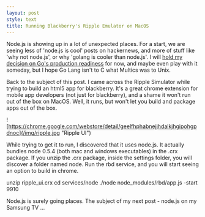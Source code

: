 ```yaml
---
layout: post
style: text
title: Running Blackberry's Ripple Emulator on MacOS
---
```


Node.js is showing up in a lot of unexpected places. For a start, we are seeing less of 'node.js is cool' posts on hackernews, and more of stuff like 'why not node.js', or why 'golang is cooler than node.js'. I will [hold my decision on Go's production readiness](http://code.google.com/p/go/issues/detail?id=909) for now, and maybe even play with it someday, but I hope Go Lang isn't to C what Multics was to Unix.

Back to the subject of this post. I came across the Ripple Simulator while trying to build an html5 app for blackberry. It's a great chrome extension for mobile app developers (not just for blackberry), and a shame it won't run out of the box on MacOS. Well, it runs, but won't let you build and package apps out of the box. 

![https://chrome.google.com/webstore/detail/geelfhphabnejjhdalkjhgipohgpdnoc](/img/ripple.jpg "Ripple UI")

While trying to get it to run, I discovered that it uses node.js. It actually bundles node 0.5.4 (both mac and windows executables) in the .crx package. If you unzip the .crx package, inside the settings folder, you will discover a folder named node. Run the rbd service, and you will start seeing an option to build in chrome.

  unzip ripple_ui.crx
  cd services/node
  ./node node_modules/rbd/app.js -start 9910

Node.js is surely going places. The subject of my next post - node.js on my Samsung TV ...
